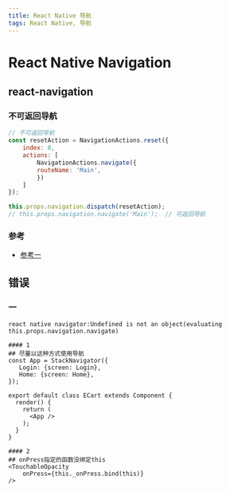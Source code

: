 ```yaml
---
title: React Native 导航
tags: React Native, 导航
---
```


# React Native Navigation

## react-navigation

### 不可返回导航

```javascript
// 不可返回导航
const resetAction = NavigationActions.reset({
  	index: 0,
  	actions: [
    	NavigationActions.navigate({
     	routeName: 'Main',
    	})
  	]
});

this.props.navigation.dispatch(resetAction);
// this.props.navigation.navigate('Main');  // 可返回导航
```

### 参考

- [参考一](http://blog.csdn.net/sinat_17775997/article/details/70176688)

## 错误

### 一

`react native navigator:Undefined is not an object(evaluating this.props.navigation.navigate)`

```shell
#### 1
## 尽量以这种方式使用导航
const App = StackNavigator({
   Login: {screen: Login},
   Home: {screen: Home},
});

export default class ECart extends Component {
  render() {
    return (
      <App />
    );
  }
}

#### 2
## onPress指定的函数没绑定this
<TouchableOpacity 
	onPress={this._onPress.bind(this)}
/>
```

